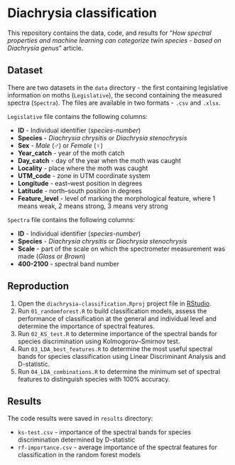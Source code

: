 # Diachrysia classification
This repository contains the data, code, and results for “*How spectral properties and machine learning can categorize twin species - based on Diachrysia genus*” article.

## Dataset
There are two datasets in the `data` directory - the first containing legislative information on moths (`Legislative`), the second containing the measured spectra (`Spectra`).
The files are available in two formats - `.csv` and `.xlsx`.

`Legislative` file contains the following columns:
- **ID** - Individual identifier (*species*-*number*)
- **Species** - *Diachrysia chrysitis* or *Diachrysia stenochrysis*
- **Sex** - *Male* (♂) or *Female* (♀)
- **Year_catch** - year of the moth catch
- **Day_catch** - day of the year when the moth was caught 
- **Locality** - place where the moth was caught
- **UTM_code** - zone in UTM coordinate system
- **Longitude** - east–west position in degrees
- **Latitude** - north–south position in degrees
- **Feature_level** - level of marking the morphological feature, where 1 means weak, 2 means strong, 3 means very strong

`Spectra` file contains the following columns:
 - **ID** - Individual identifier (*species*-*number*)
 - **Species** - *Diachrysia chrysitis* or *Diachrysia stenochrysis*
 - **Scale** - part of the scale on which the spectrometer measurement was made (*Glass* or *Brown*)
 - **400-2100** - spectral band number

## Reproduction
1. Open the `diachrysia-classification.Rproj` project file in [RStudio](https://rstudio.com/).
2. Run `01_randomforest.R` to build classification models, assess the performance of classification at the general and individual level and determine the importance of spectral features.
3. Run `02_KS_test.R` to determine importance of the spectral bands for species discrimination using Kolmogorov–Smirnov test.
4. Run `03_LDA_best_features.R` to determine the most useful spectral bands for species classification using Linear Discriminant Analysis and D-statistic.
5. Run `04_LDA_combinations.R` to determine the minimum set of spectral features to distinguish species with 100% accuracy.

## Results
The code results were saved in `results` directory:
- `ks-test.csv` - importance of the spectral bands for species discrimination determined by D-statistic
- `rf-importance.csv` - average importance of the spectral features for classification in the random forest models
